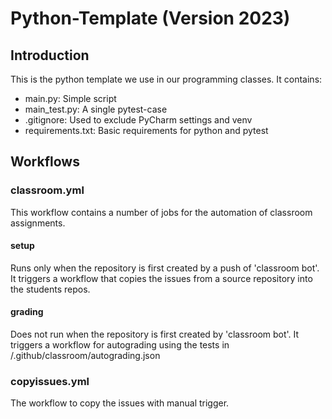 # Python-Template (Version 2023)
## Introduction
This is the python template we use in our programming classes. It contains:
- main.py: Simple script
- main_test.py: A single pytest-case
- .gitignore: Used to exclude PyCharm settings and venv
- requirements.txt: Basic requirements for python and pytest
## Workflows
### classroom.yml
This workflow contains a number of jobs for the automation of classroom assignments.
#### setup
Runs only when the repository is first created by a push of 'classroom bot'.
It triggers a workflow that copies the issues from a source repository into the students repos.
#### grading
Does not run when the repository is first created by 'classroom bot'.
It triggers a workflow for autograding using the tests in /.github/classroom/autograding.json

### copyissues.yml
The workflow to copy the issues with manual trigger.
